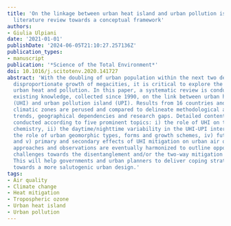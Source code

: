 ```yaml
---
title: 'On the linkage between urban heat island and urban pollution island: Three-decade
  literature review towards a conceptual framework'
authors:
- Giulia Ulpiani
date: '2021-01-01'
publishDate: '2024-06-05T21:10:27.257136Z'
publication_types:
- manuscript
publication: '*Science of the Total Environment*'
doi: 10.1016/j.scitotenv.2020.141727
abstract: 'With the doubling of urban population within the next two decades and the
  disproportionate growth of megacities, it is critical to explore the synergism between
  urban heat and pollution. In this paper, a systematic review is conducted on the
  existing knowledge, collected since 1990, on the link between urban heat island
  (UHI) and urban pollution island (UPI). Results from 16 countries and 11 Köppen-Geiger
  climatic zones are perused and compared to delineate methodological and experimental
  trends, geographical dependencies and research gaps. Detailed content analysis is
  conducted according to five prominent topics: i) the role of UHI on temperature-dependent
  chemistry, ii) the daytime/nighttime variability in the UHI-UPI interaction, iii)
  the role of urban geomorphic types, forms and growth schemes, iv) future trends
  and v) primary and secondary effects of UHI mitigation on urban air quality. Different
  approaches and observations are eventually harmonized to outline opportunities and
  challenges towards the disentanglement and/or the two-way mitigation of both phenomena.
  This will help governments and urban planners to deliver coping strategies and precautions
  towards a more salutogenic urban design.'
tags:
- Air quality
- Climate change
- Heat mitigation
- Tropospheric ozone
- Urban heat island
- Urban pollution
---
```

